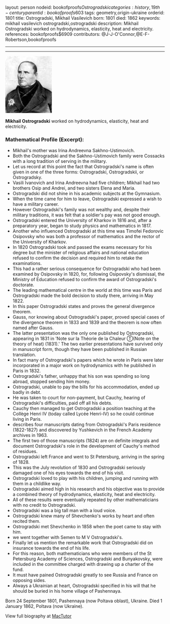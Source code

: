 layout: person
nodeid: bookofproofs$Ostrogradski
categories: history,19th-century
parentid: bookofproofs$603
tags: geometry,origin-ukraine
orderid: 1801
title: Ostrogradski, Mikhail Vasilevich
born: 1801
died: 1862
keywords: mikhail vasilevich ostrogradski,ostrogradski
description: Mikhail Ostrogradski worked on hydrodynamics, elasticity, heat and electricity.
references: bookofproofs$6909
contributors: @J-J-O'Connor,@E-F-Robertson,bookofproofs

---



---

![Ostrogradski.jpg](https://github.com/bookofproofs/bookofproofs.github.io/blob/main/_sources/_assets/images/portraits/Ostrogradski.jpg?raw=true)

**Mikhail Ostrogradski** worked on hydrodynamics, elasticity, heat and electricity.

### Mathematical Profile (Excerpt):
* Mikhail's mother was Irina Andreevna Sakhno-Ustimovich.
* Both the Ostrogradski and the Sakhno-Ustimovich family were Cossacks with a long tradition of serving in the military.
* Let us record at this point the fact that Ostrogradski's name is often given in one of the three forms: Ostrogradski, Ostrogradskii, or Ostrogradsky.
* Vasili Ivanovich and Irina Andreevna had five children; Mikhail had two brothers Osip and Andrei, and two sisters Elena and Maria.
* Ostrogradski did not shine in his academic subjects at the Gymnasium.
* When the time came for him to leave, Ostrogradski expressed a wish to have a military career.
* However Ostrogradski's family was not wealthy and, despite their military traditions, it was felt that a soldier's pay was not good enough.
* Ostrogradski entered the University of Kharkov in 1816 and, after a preparatory year, began to study physics and mathematics in 1817.
* Another who influenced Ostrogradski at this time was Timofei Fedorovic Osipovsky who was both a professor of mathematics and the rector of the University of Kharkov.
* In 1820 Ostrogradski took and passed the exams necessary for his degree but the minister of religious affairs and national education refused to confirm the decision and required him to retake the examinations.
* This had a rather serious consequence for Ostrogradski who had been examined by Osipovsky in 1820, for, following Osipovsky's dismissal, the Ministry of Education refused to confirm the award of Ostrogradski's doctorate.
* The leading mathematical centre in the world at this time was Paris and Ostrogradski made the bold decision to study there, arriving in May 1822.
* In this paper Ostrogradski states and proves the general divergence theorem.
* Gauss, nor knowing about Ostrogradski's paper, proved special cases of the divergence theorem in 1833 and 1839 and the theorem is now often named after Gauss.
* The latter presentation was the only one published by Ostrogradski, appearing in 1831 in 'Note sur la Théorie de la Chaleur Ⓣ(Note on the theory of heat) (1831).' The two earlier presentations have survived only in manuscript form, though they have been published in Russian translation.
* In fact many of Ostrogradski's papers which he wrote in Paris were later incorporated in a major work on hydrodynamics with he published in Paris in 1832.
* Ostrogradski's father, unhappy that his son was spending so long abroad, stopped sending him money.
* Ostrogradski, unable to pay the bills for his accommodation, ended up badly in debt.
* He was taken to court for non-payment, but Cauchy, hearing of Ostrogradski's difficulties, paid off all his debts.
* Cauchy then managed to get Ostrogradski a position teaching at the Collège Henri IV (today called Lycée Henri-IV) so he could continue living in Paris.
* describes four manuscripts dating from Ostrogradski's Paris residence (1822-1827) and discovered by Yushkevich in the French Academy archives in 1963.
* The first two of those manuscripts (1824) are on definite integrals and document Ostrogradski's role in the development of Cauchy's method of residues.
* Ostrogradski left France and went to St Petersburg, arriving in the spring of 1828.
* This was the July revolution of 1830 and Ostrogradski seriously damaged one of his eyes towards the end of his visit.
* Ostrogradski loved to play with his children, jumping and running with them in a childlike way.
* Ostrogradski aimed high in his research and his objective was to provide a combined theory of hydrodynamics, elasticity, heat and electricity.
* All of these results were eventually repeated by other mathematicians with no credit to Ostrogradski.
* Ostrogradski was a big tall man with a loud voice.
* Ostrogradski knew many of Shevchenko's works by heart and often recited them.
* Ostrogradski met Shevchenko in 1858 when the poet came to stay with him.
* we went together with Semen to M V Ostrogradski's.
* Finally let us mention the remarkable work that Ostrogradski did on insurance towards the end of his life.
* For this reason, both mathematicians who were members of the St Petersburg Academy of Sciences, Ostrogradski and Bunyakovsky, were included in the committee charged with drawing up a charter of the fund.
* It must have pained Ostrogradski greatly to see Russia and France on opposing sides.
* Always a Ukrainian at heart, Ostrogradski specified in his will that he should be buried in his home village of Pashennaya.

Born 24 September 1801, Pashennaya (now Poltava oblast), Ukraine. Died 1 January 1862, Poltava (now Ukraine).

View full biography at [MacTutor](https://mathshistory.st-andrews.ac.uk/Biographies/Ostrogradski/)
